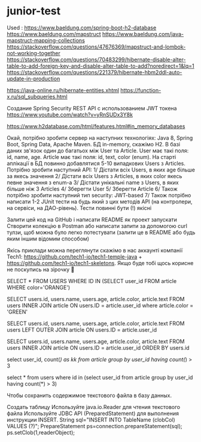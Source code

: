 # junior-test
Used :
https://www.baeldung.com/spring-boot-h2-database
https://www.baeldung.com/mapstruct
https://www.baeldung.com/java-mapstruct-mapping-collections
https://stackoverflow.com/questions/47676369/mapstruct-and-lombok-not-working-together
https://stackoverflow.com/questions/70483299/hibernate-disable-alter-table-to-add-foreign-key-and-disable-alter-table-to-add?noredirect=1&lq=1
https://stackoverflow.com/questions/221379/hibernate-hbm2ddl-auto-update-in-production

https://java-online.ru/hibernate-entities.xhtml
https://function-x.ru/sql_subqueries.html

Создание Spring Security REST API с использованием JWT токена
https://www.youtube.com/watch?v=yRnSUDx3Y8k

https://www.h2database.com/html/features.html#in_memory_databases

Окай, потрібно зробити сервер на наступних технологіях: Java 8, Spring Boot, Spring Data, Apache Maven. 
БД in-memory, скажімо H2. В базі даних зв'язок один до багатьох між User та Article. 
User має такі поля: id, name, age. Article має такі поля: id, text, color (enum). 
На старті аплікації в БД повинно добавлятися 5-10 випадкових Users з Articles. 
Потрібно зробити наступний АРІ:
1/ Дістати всіх Users, в яких age більше за якесь значення
2/ Дістати всіх Users з Articles, в яких color якесь певне значення з enum-а
3/ Дістати унікальні name з Users, в яких більше ніж 3 Articles
4/ Зберегти User
5/ Зберегти Article
6/ Також потрібно зробити наступний тип security: JWT-based
7/ Також потрібно написати 1-2 JUnit тести на будь який з цих методів АРІ (на контролери, на сервіси, на ДАО-рівень). 
Тести повинні бути (!) якісні

Залити цей код на GitHub і написати README як проект запускати
Створити колекцію в Postman або написати запити за допомогою curl тулзи, щоб можна було легко потестувати 
(залити це в README або будь яким іншим відомим способом)

Якісь приклади можна переглянути скажімо в нас аккаунті компанії 
Tech1: https://github.com/tech1-io/tech1-temple-java + 
https://github.com/tech1-io/tech1-skeletons. 
Якщо буде тобі щось корисне не поскупись на зірочку 🙂

SELECT * FROM USERS
WHERE ID IN (SELECT
user_id FROM article WHERE color='ORANGE')


SELECT users.id, users.name, users.age, article.color, article.text 
FROM users INNER JOIN article 
ON users.ID = article.user_id 
where article.color = 'GREEN'

SELECT users.id, users.name, users.age, article.color, article.text
FROM users LEFT OUTER JOIN article
ON users.ID = article.user_id 

SELECT users.id, users.name, users.age, article.color, article.text
FROM users INNER JOIN article
ON users.ID = article.user_id
ORDER BY users.id

select user_id, count(*) as kk
from article
group by  user_id
having count(*) > 3 


select *
from users
where
id in  (select user_id
from article
group by  user_id
having count(*) > 3)


Чтобы сохранить содержимое текстового файла в базу данных.


Создать таблицу 
Используйте java.io.Reader для чтения текстового файла
Используйте JDBC API (PreparedStatement) для выполнения инструкции INSERT.
String sql="INSERT INTO TableName (clobCol) VALUES (?)";
PrepareStatement ps=connection.prepareStatement(sql);
ps.setClob(1,readerObject);


